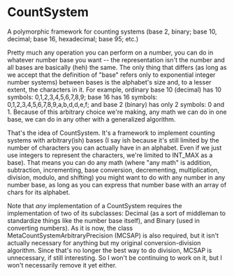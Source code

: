 # CountSystem
A polymorphic framework for counting systems (base 2, binary; base 10, decimal; base 16, hexadecimal; base 95; etc.)


Pretty much any operation you can perform on a number, you can do in whatever number base you want -- the representation isn't the number and all bases are basically (heh) the same. The only thing that differs (as long as we accept that the definition of "base" refers only to exponential integer number systems) between bases is the alphabet's size and, to a lesser extent, the characters in it. For example, ordinary base 10 (decimal) has 10 symbols: 0,1,2,3,4,5,6,7,8,9; base 16 has 16 symbols: 0,1,2,3,4,5,6,7,8,9,a,b,d,d,e,f; and base 2 (binary) has only 2 symbols: 0 and 1. Because of this arbitrary choice we're making, any math we can do in one base, we can do in any other with a generalized algorithm.

That's the idea of CountSystem. It's a framework to implement counting systems with arbitrary(ish) bases (I say ish because it's still limited by the number of characters you can actually have in an alphabet. Even if we just use integers to represent the characters, we're limited to INT_MAX as a base). That means you can do any math (where "any math" is addition, subtraction, incrementing, base conversion, decrementing, multiplication, division, modulo, and shifting) you might want to do with any number in any number base, as long as you can express that number base with an array of chars for its alphabet.

Note that *any* implementation of a CountSystem requires the implementation of two of its subclasses: Decimal (as a sort of middleman to standardize things like the number base itself), and Binary (used in converting numbers). As it is now, the class MetaCountSystemArbitraryPrecision (MCSAP) is also required, but it isn't actually necessary for anything but my original conversion-division algorithm. Since that's no longer the best way to do division, MCSAP is unnecessary, if still interesting. So I won't be continuing to work on it, but I won't necessarily remove it yet either.
